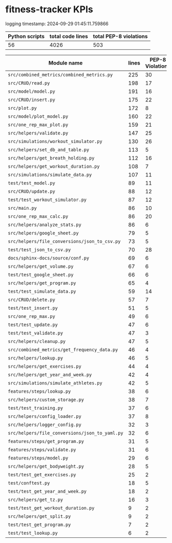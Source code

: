# fitness-tracker KPIs

logging timestamp:
2024-09-29 01:45:11.759866

| Python scripts | total code lines | total PEP-8 violations |
| --- | --- | --- |
| 56| 4026 | 503 |

| Module name | lines | PEP-8 Violations |
| --- | --- | --- |
| `src/combined_metrics/combined_metrics.py` |        225 |                   30 |
| `src/CRUD/read.py                        ` |        198 |                   17 |
| `src/model/model.py                      ` |        191 |                   16 |
| `src/CRUD/insert.py                      ` |        175 |                   22 |
| `src/plot.py                             ` |        172 |                    8 |
| `src/model/plot_model.py                 ` |        160 |                   22 |
| `src/one_rep_max_plot.py                 ` |        159 |                   21 |
| `src/helpers/validate.py                 ` |        147 |                   25 |
| `src/simulations/workout_simulator.py    ` |        130 |                   26 |
| `src/helpers/set_db_and_table.py         ` |        113 |                    5 |
| `src/helpers/get_breath_holding.py       ` |        112 |                   16 |
| `src/helpers/get_workout_duration.py     ` |        108 |                    7 |
| `src/simulations/simulate_data.py        ` |        107 |                   11 |
| `test/test_model.py                      ` |         89 |                   11 |
| `src/CRUD/update.py                      ` |         88 |                   12 |
| `test/test_workout_simulator.py          ` |         87 |                   12 |
| `src/main.py                             ` |         86 |                   10 |
| `src/one_rep_max_calc.py                 ` |         86 |                   20 |
| `src/helpers/analyze_stats.py            ` |         86 |                    6 |
| `src/helpers/google_sheet.py             ` |         79 |                    5 |
| `src/helpers/file_conversions/json_to_csv.py` |         73 |                    5 |
| `test/test_json_to_csv.py                ` |         70 |                   28 |
| `docs/sphinx-docs/source/conf.py         ` |         69 |                    6 |
| `src/helpers/get_volume.py               ` |         67 |                    6 |
| `test/test_google_sheet.py               ` |         66 |                    6 |
| `src/helpers/get_program.py              ` |         65 |                    4 |
| `test/test_simulate_data.py              ` |         59 |                   14 |
| `src/CRUD/delete.py                      ` |         57 |                    7 |
| `test/test_insert.py                     ` |         51 |                    5 |
| `src/one_rep_max.py                      ` |         49 |                    6 |
| `test/test_update.py                     ` |         47 |                    6 |
| `test/test_validate.py                   ` |         47 |                    3 |
| `src/helpers/cleanup.py                  ` |         47 |                    5 |
| `src/combined_metrics/get_frequency_data.py` |         46 |                    4 |
| `src/helpers/lookup.py                   ` |         46 |                    5 |
| `src/helpers/get_exercises.py            ` |         44 |                    4 |
| `src/helpers/get_year_and_week.py        ` |         42 |                    4 |
| `src/simulations/simulate_athletes.py    ` |         42 |                    5 |
| `features/steps/lookup.py                ` |         38 |                    6 |
| `src/helpers/custom_storage.py           ` |         38 |                    7 |
| `test/test_training.py                   ` |         37 |                    6 |
| `src/helpers/config_loader.py            ` |         37 |                    8 |
| `src/helpers/logger_config.py            ` |         32 |                    3 |
| `src/helpers/file_conversions/json_to_yaml.py` |         32 |                    6 |
| `features/steps/get_program.py           ` |         31 |                    5 |
| `features/steps/validate.py              ` |         31 |                    6 |
| `features/steps/model.py                 ` |         29 |                    6 |
| `src/helpers/get_bodyweight.py           ` |         28 |                    5 |
| `test/test_get_exercises.py              ` |         25 |                    2 |
| `test/conftest.py                        ` |         18 |                    5 |
| `test/test_get_year_and_week.py          ` |         18 |                    2 |
| `src/helpers/get_tz.py                   ` |         16 |                    3 |
| `test/test_get_workout_duration.py       ` |          9 |                    2 |
| `src/helpers/get_split.py                ` |          9 |                    2 |
| `test/test_get_program.py                ` |          7 |                    2 |
| `test/test_lookup.py                     ` |          6 |                    2 |
